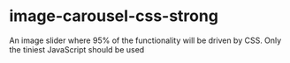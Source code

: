 # image-carousel-css-strong
An image slider where 95% of the functionality will be driven by CSS. Only the tiniest JavaScript should be used
